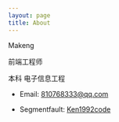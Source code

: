 ```yaml
---
layout: page
title: About
---
```




Makeng

前端工程师

本科 电子信息工程

- Email: 810768333@qq.com

- Segmentfault: [Ken1992code](https://segmentfault.com/u/chongdianqishi)

